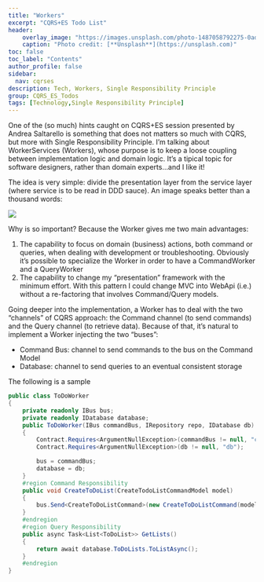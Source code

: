 ```yaml
---
title: "Workers"
excerpt: "CQRS+ES Todo List"
header:
    overlay_image: "https://images.unsplash.com/photo-1487058792275-0ad4aaf24ca7?auto=format&fit=crop&w=1350&q=80"
    caption: "Photo credit: [**Unsplash**](https://unsplash.com)"
toc: false
toc_label: "Contents"
author_profile: false
sidebar:
  nav: cqrses
description: Tech, Workers, Single Responsibility Principle
group: CQRS_ES_Todos
tags: [Technology,Single Responsibility Principle]
---
```


One of the (so much) hints caught on CQRS+ES session presented by Andrea Saltarello is something that does not matters so much with CQRS, but more with Single Responsibility Principle. I’m talking about WorkerServices (Workers), whose purpose is to keep a loose coupling between implementation logic and domain logic.
It’s a tipical topic for software designers, rather than domain experts…and I like it!

The idea is very simple: divide the presentation layer from the service layer (where service is to be read in DDD sauce). An image speaks better than a thousand words:

<img src="{{ BASE_PATH }}/images/cqrses/workers.png" class="img-rounded" />

Why is so important? Because the Worker gives me two main advantages:

1.	The capability to focus on domain (business) actions, both command or queries, when dealing with development or troubleshooting. Obviously it’s possible to specialize the Worker in order to have a CommandWorker and a QueryWorker
2.	The capability to change my “presentation” framework with the minimum effort. With this pattern I could change MVC into WebApi (i.e.) without a re-factoring that involves Command/Query models.

Going deeper into the implementation, a Worker has to deal with the two “channels” of CQRS approach: the Command channel (to send commands) and the Query channel (to retrieve data). Because of that, it’s natural to implement a Worker injecting the two “buses”: 

-	Command Bus: channel to send commands to the bus on the Command Model
-	Database: channel to send queries to an eventual consistent storage

The following is a sample

```csharp
public class ToDoWorker
{
    private readonly IBus bus;
    private readonly IDatabase database;
    public ToDoWorker(IBus commandBus, IRepository repo, IDatabase db)
    {
        Contract.Requires<ArgumentNullException>(commandBus != null, "commandBus");
        Contract.Requires<ArgumentNullException>(db != null, "db");

        bus = commandBus;
        database = db;
    }
    #region Command Responsibility
    public void CreateToDoList(CreateTodoListCommandModel model)
    {
        bus.Send<CreateToDoListCommand>(new CreateToDoListCommand(model.Id, model.Title, model.Description));
    }
    #endregion
    #region Query Responsibility
    public async Task<List<ToDoList>> GetLists()
    {
        return await database.ToDoLists.ToListAsync();
    }
    #endregion
}
```